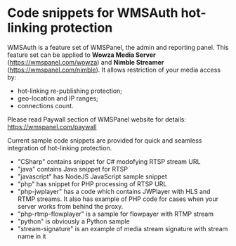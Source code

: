 Code snippets for WMSAuth hot-linking protection
=====================

WMSAuth is a feature set of WMSPanel, the admin and reporting panel. This feature set can be applied to **Wowza Media Server** (https://wmspanel.com/wowza) and **Nimble Streamer** (https://wmspanel.com/nimble). It allows restriction of your media access by:
- hot-linking re-publishing protection;
- geo-location and IP ranges;
- connections count.

Please read Paywall section of WMSPanel website for details: https://wmspanel.com/paywall

Current sample code snippets are provided for quick and seamless integration of hot-linking protection.

- "CSharp" contains snippet for C# modofying RTSP stream URL
- "java" contains Java snippet for RTSP
- "javascript" has NodeJS JavaScript sample snippet
- "php" has snippet for PHP processing of RTSP URL
- "php-jwplayer" has a code which contains JWPlayer with HLS and RTMP streams. It also has example of PHP code for cases when your server works from behind the proxy.
- "php-rtmp-flowplayer" is a sample for flowpayer with RTMP stream
- "python" is obviously a Python sample
- "stream-signature" is an example of media stream signature with stream name in it

